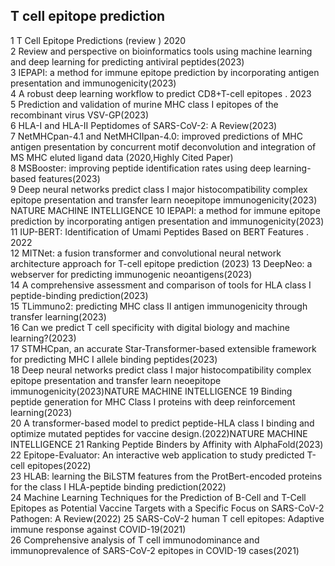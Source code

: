 
## T cell epitope prediction


1	T Cell Epitope Predictions (review ) 2020  
2	Review and perspective on bioinformatics tools using machine learning and deep learning for predicting antiviral peptides(2023)  
3	IEPAPI: a method for immune epitope prediction by incorporating antigen presentation and immunogenicity(2023)  
4	A robust deep learning workflow to predict CD8+T-cell epitopes . 2023  
5	Prediction and validation of murine MHC class I epitopes of the recombinant virus VSV-GP(2023)  
6	HLA-I and HLA-II Peptidomes of SARS-CoV-2: A Review(2023)  
7	NetMHCpan-4.1 and NetMHCIIpan-4.0: improved predictions of MHC antigen presentation by concurrent motif deconvolution and integration of MS MHC eluted ligand data (2020,Highly Cited Paper)  
8	MSBooster: improving peptide identification rates using deep learning-based features(2023)  
9	Deep neural networks predict class I major histocompatibility complex epitope presentation and transfer learn neoepitope immunogenicity(2023) NATURE MACHINE INTELLIGENCE 
10	IEPAPI: a method for immune epitope prediction by incorporating antigen presentation and immunogenicity(2023) 
11	IUP-BERT: Identification of Umami Peptides Based on BERT Features . 2022  
12	MITNet: a fusion transformer and convolutional neural network architecture approach for T-cell epitope prediction (2023) 
13	DeepNeo: a webserver for predicting immunogenic neoantigens(2023)  
14	A comprehensive assessment and comparison of tools for HLA class I peptide-binding prediction(2023)  
15	TLimmuno2: predicting MHC class II antigen immunogenicity through transfer learning(2023)  
16	Can we predict T cell specificity with digital biology and machine learning?(2023)  
17	STMHCpan, an accurate Star-Transformer-based extensible framework for predicting MHC I allele binding peptides(2023)  
18	Deep neural networks predict class I major histocompatibility complex epitope presentation and transfer learn neoepitope immunogenicity(2023)NATURE MACHINE INTELLIGENCE
19	Binding peptide generation for MHC Class I proteins with deep reinforcement learning(2023)  
20	A transformer-based model to predict peptide-HLA class I binding and optimize mutated peptides for vaccine design.(2022)NATURE MACHINE INTELLIGENCE
21	Ranking Peptide Binders by Affinity with AlphaFold(2023)  
22	Epitope-Evaluator: An interactive web application to study predicted T-cell epitopes(2022)  
23	HLAB: learning the BiLSTM features from the ProtBert-encoded proteins for the class I HLA-peptide binding prediction(2022)  
24	Machine Learning Techniques for the Prediction of B-Cell and T-Cell Epitopes as Potential Vaccine Targets with a Specific Focus on SARS-CoV-2 Pathogen: A Review(2022)
25	SARS-CoV-2 human T cell epitopes: Adaptive immune response against COVID-19(2021)  
26	Comprehensive analysis of T cell immunodominance and immunoprevalence of SARS-CoV-2 epitopes in COVID-19 cases(2021)  
